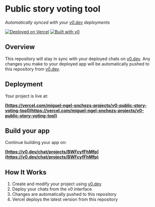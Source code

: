 # Public story voting tool

*Automatically synced with your [v0.dev](https://v0.dev) deployments*

[![Deployed on Vercel](https://img.shields.io/badge/Deployed%20on-Vercel-black?style=for-the-badge&logo=vercel)](https://vercel.com/miguel-ngel-snchezs-projects/v0-public-story-voting-tool)
[![Built with v0](https://img.shields.io/badge/Built%20with-v0.dev-black?style=for-the-badge)](https://v0.dev/chat/projects/BWFcyfFhMfp)

## Overview

This repository will stay in sync with your deployed chats on [v0.dev](https://v0.dev).
Any changes you make to your deployed app will be automatically pushed to this repository from [v0.dev](https://v0.dev).

## Deployment

Your project is live at:

**[https://vercel.com/miguel-ngel-snchezs-projects/v0-public-story-voting-tool](https://vercel.com/miguel-ngel-snchezs-projects/v0-public-story-voting-tool)**

## Build your app

Continue building your app on:

**[https://v0.dev/chat/projects/BWFcyfFhMfp](https://v0.dev/chat/projects/BWFcyfFhMfp)**

## How It Works

1. Create and modify your project using [v0.dev](https://v0.dev)
2. Deploy your chats from the v0 interface
3. Changes are automatically pushed to this repository
4. Vercel deploys the latest version from this repository
